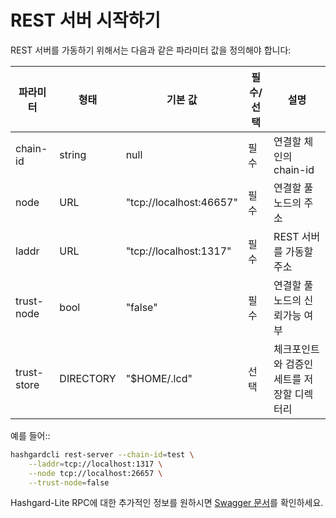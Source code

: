# REST 서버 시작하기

REST 서버를 가동하기 위해서는 다음과 같은 파라미터 값을 정의해야 합니다:


| 파라미터   | 형태      | 기본 값                 | 필수/선택 | 설명                                          |
| ----------- | --------- | ----------------------- | -------- | ---------------------------------------------------- |
| chain-id    | string    | null                    | 필수     | 연결할 체인의 chain-id                 |
| node        | URL       | "tcp://localhost:46657" | 필수     | 연결할 풀노드의 주소     |
| laddr       | URL       | "tcp://localhost:1317"  | 필수     | REST 서버를 가동할 주소         |
| trust-node  | bool      | "false"                 | 필수     | 연결할 풀노드의 신뢰가능 여부 |
| trust-store | DIRECTORY | "$HOME/.lcd"            | 선택    | 체크포인트와 검증인 세트를 저장할 디렉터리    |

예를 들어::

```bash
hashgardcli rest-server --chain-id=test \
    --laddr=tcp://localhost:1317 \
    --node tcp://localhost:26657 \
    --trust-node=false
```

Hashgard-Lite RPC에 대한 추가적인 정보를 원하시면 [Swagger 문서](https://cosmos.network/rpc/)를 확인하세요.
